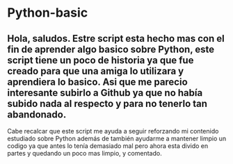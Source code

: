# Python-basic
Hola, saludos. Estre script esta hecho mas con el fin de aprender algo basico sobre Python, este script tiene un poco de historia ya que fue creado para que una amiga lo utilizara y aprendiera lo basico. Asi que me parecio interesante subirlo a Github ya que no había subido nada al respecto y para no tenerlo tan abandonado.
-----------------------------------------------------------------------------
Cabe recalcar que este script me ayuda a seguir reforzando mi contenido estudiado sobre Python además de también ayudarme a mantener limpio un codigo ya que antes lo tenía demasiado mal pero ahora esta divido en partes y quedando un poco mas limpio, y comentado.
